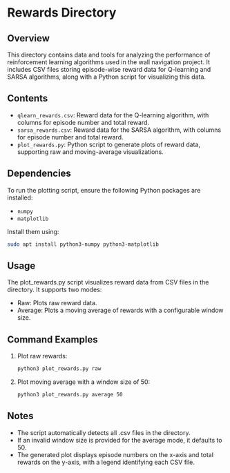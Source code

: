 # Rewards Directory

## Overview
This directory contains data and tools for analyzing the performance of reinforcement learning algorithms used in the wall navigation project. It includes CSV files storing episode-wise reward data for Q-learning and SARSA algorithms, along with a Python script for visualizing this data.

## Contents
- `qlearn_rewards.csv`: Reward data for the Q-learning algorithm, with columns for episode number and total reward.
- `sarsa_rewards.csv`: Reward data for the SARSA algorithm, with columns for episode number and total reward.
- `plot_rewards.py`: Python script to generate plots of reward data, supporting raw and moving-average visualizations.

## Dependencies
To run the plotting script, ensure the following Python packages are installed:
- `numpy`
- `matplotlib`

Install them using:
```bash
sudo apt install python3-numpy python3-matplotlib
```

## Usage
The plot_rewards.py script visualizes reward data from CSV files in the directory. It supports two modes:

* Raw: Plots raw reward data.
* Average: Plots a moving average of rewards with a configurable window size.

## Command Examples

1. Plot raw rewards:
    ```bash
    python3 plot_rewards.py raw
    ```


2. Plot moving average with a window size of 50:
    ```bash
    python3 plot_rewards.py average 50
    ```



## Notes

* The script automatically detects all .csv files in the directory.
* If an invalid window size is provided for the average mode, it defaults to 50.
* The generated plot displays episode numbers on the x-axis and total rewards on the y-axis, with a legend identifying each CSV file.
